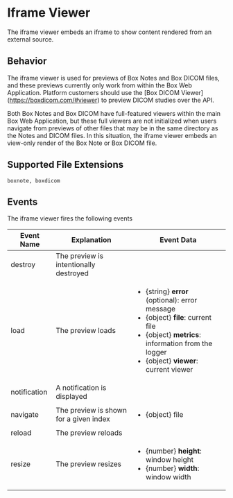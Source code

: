 # Iframe Viewer

The iframe viewer embeds an iframe to show content rendered from an external source.

## Behavior

The iframe viewer is used for previews of Box Notes and Box DICOM files, and these previews currently only work from within the Box Web Application. Platform customers should use the [Box DICOM Viewer] (https://boxdicom.com/#viewer) to preview DICOM studies over the API.

Both Box Notes and Box DICOM have full-featured viewers within the main Box Web Application, but these full viewers are not initialized when users navigate from previews of other files that may be in the same directory as the Notes and DICOM files. In this situation, the iframe viewer embeds an view-only render of the Box Note or Box DICOM file.

## Supported File Extensions

`boxnote, boxdicom`

## Events
The iframe viewer fires the following events

| Event Name | Explanation | Event Data |
| --- | --- | --- |
| destroy | The preview is intentionally destroyed ||
| load |  The preview loads | <ul> <li> {string} **error** (optional): error message </li> <li> {object} **file**: current file </li> <li> {object} **metrics**: information from the logger </li> <li> {object} **viewer**: current viewer </li> </ul> |
| notification | A notification is displayed ||
| navigate | The preview is shown for a given index | <ul> <li> {object} file </li> </ul> |
| reload | The preview reloads ||
| resize | The preview resizes |<ul> <li> {number} **height**: window height </li> <li> {number} **width**: window width </li> </ul> |
